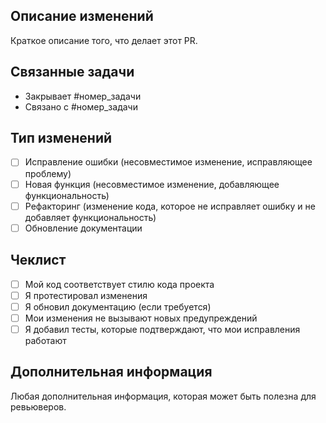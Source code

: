## Описание изменений
Краткое описание того, что делает этот PR.

## Связанные задачи
- Закрывает #номер_задачи
- Связано с #номер_задачи

## Тип изменений
- [ ] Исправление ошибки (несовместимое изменение, исправляющее проблему)
- [ ] Новая функция (несовместимое изменение, добавляющее функциональность)
- [ ] Рефакторинг (изменение кода, которое не исправляет ошибку и не добавляет функциональность)
- [ ] Обновление документации

## Чеклист
- [ ] Мой код соответствует стилю кода проекта
- [ ] Я протестировал изменения
- [ ] Я обновил документацию (если требуется)
- [ ] Мои изменения не вызывают новых предупреждений
- [ ] Я добавил тесты, которые подтверждают, что мои исправления работают

## Дополнительная информация
Любая дополнительная информация, которая может быть полезна для ревьюверов.
